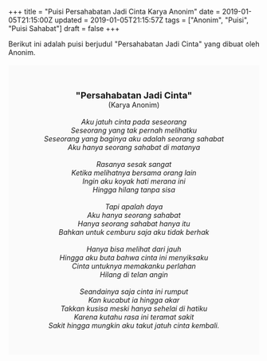 +++
title = "Puisi Persahabatan Jadi Cinta Karya Anonim"
date = 2019-01-05T21:15:00Z
updated = 2019-01-05T21:15:57Z
tags = ["Anonim", "Puisi", "Puisi Sahabat"]
draft = false
+++

<div dir="ltr" style="text-align: left;" trbidi="on"><div style="text-align: justify;">Berikut ini adalah puisi berjudul "Persahabatan Jadi Cinta" yang dibuat oleh Anonim.</div><br /><div style="background: #FAFAFA; font-size: 14px; height: auto; margin: 0 auto; padding: 50px; text-align: center; width: auto;"><span style="font-size: 18px;"><b>"Persahabatan Jadi Cinta"</b></span><br />(Karya Anonim)<br /><br /><i>Aku jatuh cinta pada seseorang<br />Seseorang yang tak pernah melihatku<br />Seseorang yang baginya aku adalah seorang sahabat<br />Aku hanya seorang sahabat di matanya<br /><br />Rasanya sesak sangat<br />Ketika melihatnya bersama orang lain<br />Ingin aku koyak hati merana ini<br />Hingga hilang tanpa sisa<br /><br />Tapi apalah daya<br />Aku hanya seorang sahabat<br />Hanya seorang sahabat hanya itu<br />Bahkan untuk cemburu saja aku tidak berhak<br /><br />Hanya bisa melihat dari jauh<br />Hingga aku buta bahwa cinta ini menyiksaku<br />Cinta untuknya memakanku perlahan<br />Hilang di telan angin<br /><br />Seandainya saja cinta ini rumput<br />Kan kucabut ia hingga akar<br />Takkan kusisa meski hanya sehelai di hatiku<br />Karena kutahu rasa ini teramat sakit<br />Sakit hingga mungkin aku takut jatuh cinta kembali.</i> </div></div>
